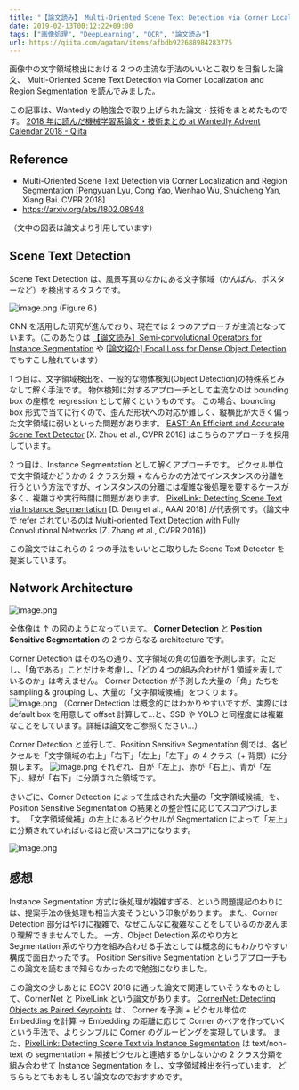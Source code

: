 ```yaml
---
title: "【論文読み】 Multi-Oriented Scene Text Detection via Corner Localization and Region Segmentation"
date: 2019-02-13T00:12:22+09:00
tags: ["画像処理", "DeepLearning", "OCR", "論文読み"]
url: https://qiita.com/agatan/items/afbdb922688984283775
---
```


画像中の文字領域検出における 2 つの主流な手法のいいとこ取りを目指した論文、 Multi-Oriented Scene Text Detection via Corner Localization and Region Segmentation を読んでみました。

この記事は、Wantedly の勉強会で取り上げられた論文・技術をまとめたものです。
[2018 年に読んだ機械学習系論文・技術まとめ at Wantedly Advent Calendar 2018 - Qiita](https://qiita.com/advent-calendar/2018/wantedly_ml)

## Reference

- Multi-Oriented Scene Text Detection via Corner Localization and Region Segmentation [Pengyuan Lyu, Cong Yao, Wenhao Wu, Shuicheng Yan, Xiang Bai. CVPR 2018]
- https://arxiv.org/abs/1802.08948

（文中の図表は論文より引用しています）

## Scene Text Detection

Scene Text Detection は、風景写真のなかにある文字領域（かんばん、ポスターなど）を検出するタスクです。

![image.png](https://qiita-image-store.s3.amazonaws.com/0/39030/a78b72da-8550-641f-819b-ed024d9be7fa.png)
(Figure 6.)

CNN を活用した研究が進んでおり、現在では 2 つのアプローチが主流となっています。（このあたりは [【論文読み】Semi-convolutional Operators for Instance Segmentation](https://qiita.com/agatan/items/2cf1209b7370db45eba5) や [[論文紹介] Focal Loss for Dense Object Detection](https://qiita.com/agatan/items/53fe8d21f2147b0ac982) でもすこし触れています）

1 つ目は、文字領域検出を、一般的な物体検知(Object Detection)の特殊系とみなして解く手法です。
物体検知に対するアプローチとして主流なのは bounding box の座標を regression として解くというものです。
この場合、bounding box 形式で当てに行くので、歪んだ形状への対応が難しく、縦横比が大きく偏った文字領域に弱いといった問題があります。
[EAST: An Efficient and Accurate Scene Text Detector](https://arxiv.org/abs/1704.03155) [X. Zhou et al., CVPR 2018] はこちらのアプローチを採用しています。

2 つ目は、Instance Segmentation として解くアプローチです。
ピクセル単位で文字領域かどうかの 2 クラス分類 + なんらかの方法でインスタンスの分離を行うという方法ですが、インスタンスの分離には複雑な後処理を要するケースが多く、複雑さや実行時間に問題があります。
[PixelLink: Detecting Scene Text via Instance Segmentation](https://arxiv.org/abs/1801.01315) [D. Deng et al., AAAI 2018] が代表例です。（論文中で refer されているのは Multi-oriented Text Detection with Fully Convolutional Networks [Z. Zhang et al., CVPR 2016])

この論文ではこれらの 2 つの手法をいいとこ取りした Scene Text Detector を提案しています。

## Network Architecture

![image.png](https://qiita-image-store.s3.amazonaws.com/0/39030/281d3451-0e23-c20b-bb18-88b46495da15.png)

全体像は ↑ の図のようになっています。
**Corner Detection** と **Position Sensitive Segmentation** の 2 つからなる architecture です。

Corner Detection はその名の通り、文字領域の角の位置を予測します。ただし、「角である」ことだけを考慮し、「どの 4 つの組み合わせが 1 領域を表しているのか」は考えません。
Corner Detection が予測した大量の「角」たちを sampling & grouping し、大量の「文字領域候補」をつくります。
![image.png](https://qiita-image-store.s3.amazonaws.com/0/39030/d62ec4c7-2e8b-56e9-045c-af825dfac279.png)
（Corner Detection は概念的にはわかりやすいですが、実際には default box を用意して offset 計算して...と、SSD や YOLO と同程度には複雑なことをしています。詳細は論文をご参照ください...）

Corner Detection と並行して、Position Sensitive Segmentation 側では、各ピクセルを「文字領域の右上」「右下」「左上」「左下」の 4 クラス（+ 背景）に分類します。
![image.png](https://qiita-image-store.s3.amazonaws.com/0/39030/f8a4b98a-a428-48be-2d97-f57246f53a5a.png)
それぞれ、白が「左上」、赤が「右上」、青が「左下」、緑が「右下」に分類された領域です。

さいごに、Corner Detection によって生成された大量の「文字領域候補」を、Position Sensitive Segmentation の結果との整合性に応じてスコアづけします。
「文字領域候補」の左上にあるピクセルが Segmentation によって「左上」に分類されていればいるほど高いスコアになります。

![image.png](https://qiita-image-store.s3.amazonaws.com/0/39030/aad5fe04-8bad-c758-fa7a-fd037c62f877.png)

## 感想

Instance Segmentation 方式は後処理が複雑すぎる、という問題提起のわりには、提案手法の後処理も相当大変そうという印象があります。
また、Corner Detection 部分はやけに複雑で、なぜこんなに複雑なことをしているのかあんまり理解できませんでした。
一方、Object Detection 系のやり方と Segmentation 系のやり方を組み合わせる手法としては概念的にもわかりやすい構成で面白かったです。
Position Sensitive Segmentation というアプローチもこの論文を読むまで知らなかったので勉強になりました。

この論文の少しあとに ECCV 2018 に通った論文で関連していそうなものとして、CornerNet と PixelLink という論文があります。
[CornerNet: Detecting Objects as Paired Keypoints](https://arxiv.org/abs/1808.01244) は、 Corner を予測 + ピクセル単位の Embedding を計算 → Embedding の距離に応じて Corner のペアを作っていくという手法で、よりシンプルに Corner のグルーピングを実現しています。
また、[PixelLink: Detecting Scene Text via Instance Segmentation](https://arxiv.org/abs/1801.01315) は text/non-text の segmentation + 隣接ピクセルと連結するかしないかの 2 クラス分類を組み合わせて Instance Segmentation をし、文字領域検出を行っています。
どちらもとてもおもしろい論文なのでおすすめです。
